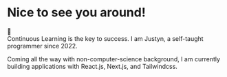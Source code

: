 <h1>Nice to see you around!</h1> 👋 <br>
Continuous Learning is the key to success.
I am Justyn, a self-taught programmer since 2022.

Coming all the way with non-computer-science background, I am currently building applications with React.js, Next.js, and Tailwindcss.
<!--
**justynleung/justynleung** is a ✨ _special_ ✨ repository because its `README.md` (this file) appears on your GitHub profile.

Here are some ideas to get you started:

- 🔭 I’m currently working on ...
- 🌱 I’m currently learning ...
- 👯 I’m looking to collaborate on ...
- 🤔 I’m looking for help with ...
- 💬 Ask me about ...
- 📫 How to reach me: ...
- 😄 Pronouns: ...
- ⚡ Fun fact: ...
-->

